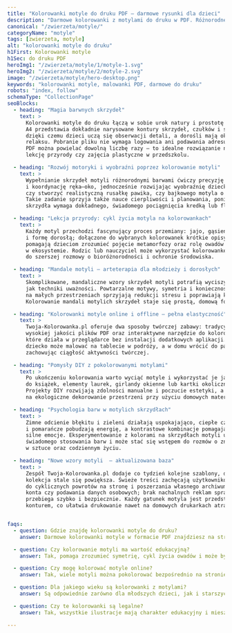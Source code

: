 ```yaml
---
title: "Kolorowanki motyle do druku PDF – darmowe rysunki dla dzieci"
description: "Darmowe kolorowanki z motylami do druku w PDF. Różnorodne wzory motyli do pokolorowania dla dzieci – delikatne, symetryczne, naturalne."
canonical: "/zwierzeta/motyle/"
categoryName: "motyle"
tags: [zwierzeta, motyle]
alt: "kolorowanki motyle do druku"
h1First: Kolorowanki motyle
h1Sec: do druku PDF
heroImg1: "/zwierzeta/motyle/1/motyle-1.svg"
heroImg2: "/zwierzeta/motyle/2/motyle-2.svg"
image: "/zwierzeta/motyle/hero-desktop.png"
keywords: "kolorowanki motyle, malowanki PDF, darmowe do druku"
robots: "index, follow"
schemaType: "CollectionPage"
seoBlocks:
  - heading: "Magia barwnych skrzydeł"
    text: >
      Kolorowanki motyle do druku łączą w sobie urok natury i prostotę zabawy; każdy arkusz
      A4 przedstawia dokładnie narysowane kontury skrzydeł, czułków i segmentów tułowia,
      dzięki czemu dzieci uczą się obserwacji detali, a dorośli mają okazję do świadomego
      relaksu. Pobranie pliku nie wymaga logowania ani podawania adresu e‑mail, a gotowy
      PDF można powielać dowolną liczbę razy – to idealne rozwiązanie na rodzinne popołudnie,
      lekcję przyrody czy zajęcia plastyczne w przedszkolu.

  - heading: "Rozwój motoryki i wyobraźni poprzez kolorowanie motyli"
    text: >
      Wypełnianie skrzydeł motyli różnorodnymi barwami ćwiczy precyzję ruchów nadgarstka
      i koordynację ręka–oko, jednocześnie rozwijając wyobraźnię dziecka, które decyduje,
      czy stworzyć realistyczną rusałkę pawika, czy bajkowego motyla o tęczowych odcieniach.
      Takie zadanie sprzyja także nauce cierpliwości i planowania, ponieważ każdy segment
      skrzydła wymaga dokładnego, świadomego pociągnięcia kredką lub flamastrami.

  - heading: "Lekcja przyrody: cykl życia motyla na kolorowankach"
    text: >
      Każdy motyl przechodzi fascynujący proces przemiany: jajo, gąsienicę, poczwarkę
      i formę dorosłą; dołączone do wybranych kolorowanek krótkie opisy tych etapów
      pomagają dzieciom zrozumieć pojęcie metamorfozy oraz rolę owadów zapylających
      w ekosystemie. Rodzic lub nauczyciel może wykorzystać kolorowankę jako wprowadzenie
      do szerszej rozmowy o bioróżnorodności i ochronie środowiska.

  - heading: "Mandale motyli – arteterapia dla młodzieży i dorosłych"
    text: >
      Skomplikowane, mandaliczne wzory skrzydeł motyli potrafią wyciszyć umysł równie skutecznie
      jak techniki uważności. Powtarzalne motywy, symetria i konieczność skupienia wzroku
      na małych przestrzeniach sprzyjają redukcji stresu i poprawiają koncentrację.
      Kolorowanie mandali motylich skrzydeł staje się prostą, domową formą arteterapii.

  - heading: "Kolorowanki motyle online i offline – pełna elastyczność"
    text: >
      Twoja‑Kolorowanka.pl oferuje dwa sposoby twórczej zabawy: tradycyjny wydruk
      wysokiej jakości plików PDF oraz interaktywne narzędzie do kolorowania online,
      które działa w przeglądarce bez instalacji dodatkowych aplikacji. Dzięki temu
      dziecko może malować na tablecie w podróży, a w domu wrócić do papierowej wersji,
      zachowując ciągłość aktywności twórczej.

  - heading: "Pomysły DIY z pokolorowanymi motylami"
    text: >
      Po ukończeniu kolorowania warto wyciąć motyle i wykorzystać je jako zakładki
      do książek, elementy laurek, girlandy okienne lub kartki okolicznościowe.
      Projekty DIY rozwijają zdolności manualne i poczucie estetyki, a także pozwalają
      na ekologiczne dekorowanie przestrzeni przy użyciu domowych materiałów.

  - heading: "Psychologia barw w motylich skrzydłach"
    text: >
      Zimne odcienie błękitu i zieleni działają uspokajająco, ciepłe czerwienie
      i pomarańcze pobudzają energię, a kontrastowe kombinacje pomagają wyrazić
      silne emocje. Eksperymentowanie z kolorami na skrzydłach motyli uczy dzieci
      świadomego stosowania barw i może stać się wstępem do rozmów o znaczeniu kolorów
      w sztuce oraz codziennym życiu.

  - heading: "Nowe wzory motyli  – aktualizowana baza"
    text: >
      Zespół Twoja‑Kolorowanka.pl dodaje co tydzień kolejne szablony, dzięki czemu
      kolekcja stale się powiększa. Świeże treści zachęcają użytkowników
      do cyklicznych powrotów na stronę i poszerzania własnego archiwum kolorowanek.      Wszystkie pliki PDF dostępne są całkowicie bezpłatnie, bez konieczności zakładania
      konta czy podawania danych osobowych; brak nachalnych reklam sprawia, że pobieranie
      przebiega szybko i bezpiecznie. Każdy gatunek motyla jest przedstawiony z wyraźnym
      konturem, co ułatwia drukowanie nawet na domowych drukarkach atramentowych.


faqs:
  - question: Gdzie znajdę kolorowanki motyle do druku?
    answer: Darmowe kolorowanki motyle w formacie PDF znajdziesz na stronie twoja-kolorowanka.pl – bez logowania i bez reklam.

  - question: Czy kolorowanie motyli ma wartość edukacyjną?
    answer: Tak, pomaga zrozumieć symetrię, cykl życia owadów i może być początkiem zainteresowania przyrodą.

  - question: Czy mogę kolorować motyle online?
    answer: Tak, wiele motyli można pokolorować bezpośrednio na stronie – bez potrzeby drukowania.

  - question: Dla jakiego wieku są kolorowanki z motylami?
    answer: Są odpowiednie zarówno dla młodszych dzieci, jak i starszych, a także dla dorosłych szukających relaksu.

  - question: Czy te kolorowanki są legalne?
    answer: Tak, wszystkie ilustracje mają charakter edukacyjny i mieszczą się w ramach dozwolonego użytku zgodnie z prawem cytatu (art. 29).

---
```


